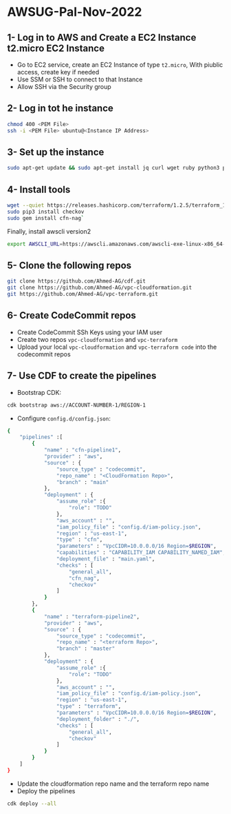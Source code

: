 # AWSUG-Pal-Nov-2022

## 1- Log in to AWS and Create a EC2 Instance t2.micro EC2 Instance
- Go to EC2 service, create an EC2 Instance of type `t2.micro`, With piublic access, create key if needed
- Use SSM or SSH to connect to that Instance
- Allow SSH via the Security group

## 2- Log in tot he instance

```bash
chmod 400 <PEM File>
ssh -i <PEM File> ubuntu@<Instance IP Address>
```

## 3- Set up the instance

```bash
sudo apt-get update && sudo apt-get install jq curl wget ruby python3 python3-pip docker.io  -y
```
  
## 4- Install tools
```bash
wget --quiet https://releases.hashicorp.com/terraform/1.2.5/terraform_1.2.5_linux_386.zip && unzip terraform_1.2.5_linux_386.zip && sudo mv terraform /usr/bin && rm terraform_1.2.5_linux_386.zip
sudo pip3 install checkov
sudo gem install cfn-nag`
```

Finally, install awscli version2

```bash
export AWSCLI_URL=https://awscli.amazonaws.com/awscli-exe-linux-x86_64-2.1.24.zip && curl -sL ${AWSCLI_URL} -o awscliv2.zip && sudo unzip -q awscliv2.zip && sudo aws/install
```

  
## 5- Clone the following repos

```bash
git clone https://github.com/Ahmed-AG/cdf.git
git clone https://github.com/Ahmed-AG/vpc-cloudformation.git
git https://github.com/Ahmed-AG/vpc-terraform.git
```

## 6- Create CodeCommit repos
- Create CodeCommit SSh Keys using your IAM user
- Create two repos `vpc-cloudformation` and `vpc-terraform`
- Upload your local `vpc-cloudformation` and `vpc-terraform code` into the codecommit repos

## 7- Use CDF to create the pipelines
- Bootstrap CDK:
```bash
cdk bootstrap aws://ACCOUNT-NUMBER-1/REGION-1
```
- Configure `config.d/config.json`:
```bash
{
    "pipelines" :[
        {
            "name" : "cfn-pipeline1",
            "provider" : "aws",
            "source" : {
                "source_type" : "codecommit",
                "repo_name" : "<CloudFormation Repo>",
                "branch" : "main"
            },
            "deployment" : {
                "assume_role" :{
                    "role": "TODO"
                },
                "aws_account" : "",
                "iam_policy_file" : "config.d/iam-policy.json",
                "region" : "us-east-1",
                "type" : "cfn",
                "parameters" : "VpcCIDR=10.0.0.0/16 Region=$REGION",
                "capabilities" : "CAPABILITY_IAM CAPABILITY_NAMED_IAM",
                "deployment_file" : "main.yaml",
                "checks" : [
                    "general_all",
                    "cfn_nag", 
                    "checkov"
                ]
            }
        },
        {
            "name" : "terraform-pipeline2",
            "provider" : "aws",
            "source" : {
                "source_type" : "codecommit",
                "repo_name" : "<terraform Repo>",
                "branch" : "master"
            },
            "deployment" : {
                "assume_role" :{
                    "role": "TODO"
                },
                "aws_account" : "",
                "iam_policy_file" : "config.d/iam-policy.json",
                "region" : "us-east-1",
                "type" : "terraform",
                "parameters" : "VpcCIDR=10.0.0.0/16 Region=$REGION",
                "deployment_folder" : "./",
                "checks" : [
                    "general_all",
                    "checkov"
                ]
            }
        }
    ]
}
```
- Update the cloudformation repo name and the terraform repo name
- Deploy the pipelines
```bash
cdk deploy --all
```
